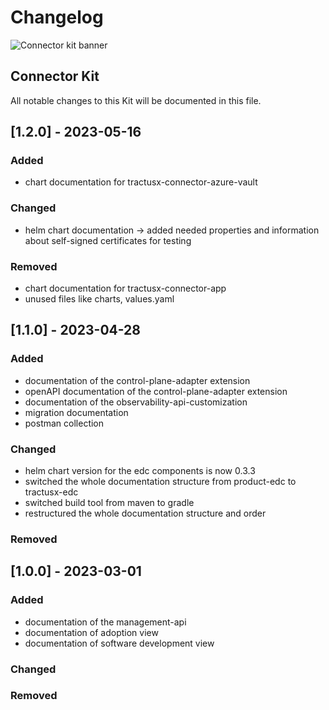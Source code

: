 # Changelog

![Connector kit banner](@site/static/img/ConnectorKitIcon.png)

## Connector Kit

All notable changes to this Kit will be documented in this file.

## [1.2.0] - 2023-05-16

### Added

- chart documentation for tractusx-connector-azure-vault

### Changed

- helm chart documentation -> added needed properties and information about self-signed certificates for testing

### Removed

- chart documentation for tractusx-connector-app
- unused files like charts, values.yaml

## [1.1.0] - 2023-04-28

### Added

- documentation of the control-plane-adapter extension
- openAPI documentation of the control-plane-adapter extension
- documentation of the observability-api-customization
- migration documentation
- postman collection

### Changed

- helm chart version for the edc components is now 0.3.3
- switched the whole documentation structure from product-edc to tractusx-edc
- switched build tool from maven to gradle
- restructured the whole documentation structure and order

### Removed

## [1.0.0] - 2023-03-01

### Added

- documentation of the management-api
- documentation of adoption view
- documentation of software development view

### Changed

### Removed
